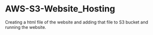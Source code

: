 # AWS-S3-Website_Hosting
Creating a html file of the website and adding that file to S3 bucket and running the website.
